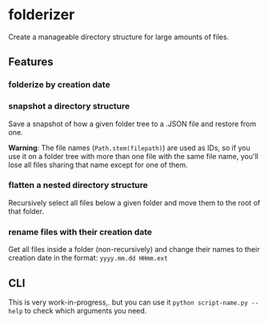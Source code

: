 # folderizer
Create a manageable directory structure for large amounts of files.

## Features

### folderize by creation date

### snapshot a directory structure
Save a snapshot of how a given folder tree to a .JSON file and restore from one.

**Warning**: The file names (`Path.stem(filepath)`) are used as IDs, so if you use it on a folder tree with more than one file with the same file name, you'll lose all files sharing that name except for one of them.

### flatten a nested directory structure
Recursively select all files below a given folder and move them to the root of that folder.

### rename files with their creation date
Get all files inside a folder (non-recursively) and change their names to their creation date in the format: `yyyy.mm.dd HHmm.ext`

## CLI
This is very work-in-progress,. but you can use it `python script-name.py --help` to check which arguments you need. 

